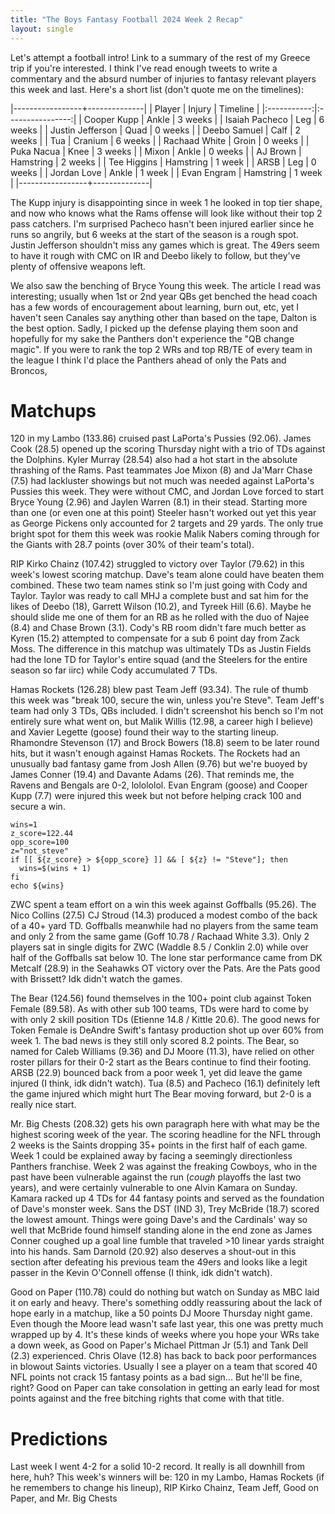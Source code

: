 ```yaml
---
title: "The Boys Fantasy Football 2024 Week 2 Recap"
layout: single
---
```


Let's attempt a football intro! Link to a summary of the rest of my Greece trip if you're interested. I think I've read enough tweets to write a commentary and the absurd number of injuries to fantasy relevant players this week and last. Here's a short list (don't quote me on the timelines):


|-----------------+--------------|
| Player | Injury | Timeline |
|:-----------:|:----------------:|
| Cooper Kupp | Ankle | 3 weeks |
| Isaiah Pacheco | Leg | 6 weeks |
| Justin Jefferson | Quad | 0 weeks |
| Deebo Samuel | Calf | 2 weeks |
| Tua | Cranium | 6 weeks |
| Rachaad White | Groin | 0 weeks |
| Puka Nacua | Knee | 3 weeks |
| Mixon | Ankle | 0 weeks |
| AJ Brown | Hamstring | 2 weeks |
| Tee Higgins | Hamstring | 1 week |
| ARSB | Leg | 0 weeks |
| Jordan Love | Ankle | 1 week |
| Evan Engram | Hamstring | 1 week |
|-----------------+--------------|


The Kupp injury is disappointing since in week 1 he looked in top tier shape, and now who knows what the Rams offense will look like without their top 2 pass catchers. I'm surprised Pacheco hasn't been injured earlier since he runs so angrily, but 6 weeks at the start of the season is a rough spot. Justin Jefferson shouldn't miss any games which is great. The 49ers seem to have it rough with CMC on IR and Deebo likely to follow, but they've plenty of offensive weapons left. 

We also saw the benching of Bryce Young this week. The article I read was interesting; usually when 1st or 2nd year QBs get benched the head coach has a few words of encouragement about learning, burn out, etc, yet I haven't seen Canales say anything other than based on the tape, Dalton is the best option. Sadly, I picked up the defense playing them soon and hopefully for my sake the Panthers don't experience the "QB change magic". If you were to rank the top 2 WRs and top RB/TE of every team in the league I think I'd place the Panthers ahead of only the Pats and Broncos, 

# Matchups

120 in my Lambo (133.86) cruised past LaPorta's Pussies (92.06). James Cook (28.5) opened up the scoring Thursday night with a trio of TDs against the Dolphins. Kyler Murray (28.54) also had a hot start in the absolute thrashing of the Rams. Past teammates Joe Mixon (8) and Ja'Marr Chase (7.5) had lackluster showings but not much was needed against LaPorta's Pussies this week. They were without CMC, and Jordan Love forced to start Bryce Young (2.96) and Jaylen Warren (8.1) in their stead. Starting more than one (or even one at this point) Steeler hasn't worked out yet this year as George Pickens only accounted for 2 targets and 29 yards. The only true bright spot for them this week was rookie Malik Nabers coming through for the Giants with 28.7 points (over 30% of their team's total).

RIP Kirko Chainz (107.42) struggled to victory over Taylor (79.62) in this week's lowest scoring matchup. Dave's team alone could have beaten them combined. These two team names stink so I'm just going with Cody and Taylor. Taylor was ready to call MHJ a complete bust and sat him for the likes of Deebo (18), Garrett Wilson (10.2), and Tyreek Hill (6.6). Maybe he should slide me one of them for an RB as he rolled with the duo of Najee (8.4) and Chase Brown (3.1). Cody's RB room didn't fare much better as Kyren (15.2) attempted to compensate for a sub 6 point day from Zack Moss. The difference in this matchup was ultimately TDs as Justin Fields had the lone TD for Taylor's entire squad (and the Steelers for the entire season so far iirc) while Cody accumulated 7 TDs.

Hamas Rockets (126.28) blew past Team Jeff (93.34). The rule of thumb this week was "break 100, secure the win, unless you're Steve". Team Jeff's team had only 3 TDs, QBs included. I didn't screenshot his bench so I'm not entirely sure what went on, but Malik Willis (12.98, a career high I believe) and Xavier Legette (goose) found their way to the starting lineup. Rhamondre Stevenson (17) and Brock Bowers (18.8) seem to be later round hits, but it wasn't enough against Hamas Rockets. The Rockets had an unusually bad fantasy game from Josh Allen (9.76) but we're buoyed by James Conner (19.4) and Davante Adams (26). That reminds me, the Ravens and Bengals are 0-2, lolololol. Evan Engram (goose) and Cooper Kupp (7.7) were injured this week but not before helping crack 100 and secure a win.

<pre><code>wins=1
z_score=122.44
opp_score=100
z="not_steve"
if [[ ${z_score} > ${opp_score} ]] && [ ${z} != "Steve"]; then
  wins=$(wins + 1)
fi
echo ${wins}
</code></pre>

ZWC spent a team effort on a win this week against Goffballs (95.26). The Nico Collins (27.5) CJ Stroud (14.3) produced a modest combo of the back of a 40+ yard TD. Goffballs meanwhile had no players from the same team and only 2 from the same game (Goff 10.78 / Rachaad White 3.3). Only 2 players sat in single digits for ZWC (Waddle 8.5 / Conklin 2.0) while over half of the Goffballs sat below 10. The lone star performance came from DK Metcalf (28.9) in the Seahawks OT victory over the Pats. Are the Pats good with Brissett? Idk didn't watch the games.

The Bear (124.56) found themselves in the 100+ point club against Token Female (89.58). As with other sub 100 teams, TDs were hard to come by with only 2 skill position TDs (Etienne 14.8 / Kittle 20.6). The good news for Token Female is DeAndre Swift's fantasy production shot up over 60% from week 1. The bad news is they still only scored 8.2 points. The Bear, so named for Caleb Williams (9.36) and DJ Moore (11.3), have relied on other roster pillars for their 0-2 start as the Bears continue to find their footing. ARSB (22.9) bounced back from a poor week 1, yet did leave the game injured (I think, idk didn't watch). Tua (8.5) and Pacheco (16.1) definitely left the game injured which might hurt The Bear moving forward, but 2-0 is a really nice start.

Mr. Big Chests (208.32) gets his own paragraph here with what may be the highest scoring week of the year. The scoring headline for the NFL through 2 weeks is the Saints dropping 35+ points in the first half of each game. Week 1 could be explained away by facing a seemingly directionless Panthers franchise. Week 2 was against the freaking Cowboys, who in the past have been vulnerable against the run (*cough* playoffs the last two years), and were certainly vulnerable to one Alvin Kamara on Sunday. Kamara racked up 4 TDs for 44 fantasy points and served as the foundation of Dave's monster week. Sans the DST (IND 3), Trey McBride (18.7) scored the lowest amount. Things were going Dave's and the Cardinals' way so well that McBride found himself standing alone in the end zone as James Conner coughed up a goal line fumble that traveled >10 linear yards straight into his hands. Sam Darnold (20.92) also deserves a shout-out in this section after defeating his previous team the 49ers and looks like a legit passer in the Kevin O'Connell offense (I think, idk didn't watch).

Good on Paper (110.78) could do nothing but watch on Sunday as MBC laid it on early and heavy. There's something oddly reassuring about the lack of hope early in a matchup, like a 50 points DJ Moore Thursday night game. Even though the Moore lead wasn't safe last year, this one was pretty much wrapped up by 4. It's these kinds of weeks where you hope your WRs take a down week, as Good on Paper's Michael Pittman Jr (5.1) and Tank Dell (2.3) experienced. Chris Olave (12.8) has back to back poor performances in blowout Saints victories. Usually I see a player on a team that scored 40 NFL points not crack 15 fantasy points as a bad sign... But he'll be fine, right? Good on Paper can take consolation in getting an early lead for most points against and the free bitching rights that come with that title.

# Predictions

Last week I went 4-2 for a solid 10-2 record. It really is all downhill from here, huh? This week's winners will be: 120 in my Lambo, Hamas Rockets (if he remembers to change his lineup), RIP Kirko Chainz, Team Jeff, Good on Paper, and Mr. Big Chests

